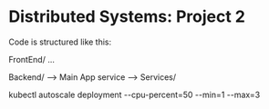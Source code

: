
# Distributed Systems: Project 2

Code is structured like this:

FrontEnd/
...

Backend/
--> Main App service
--> Services/


kubectl autoscale deployment <name-of-deployment> --cpu-percent=50 --min=1 --max=3